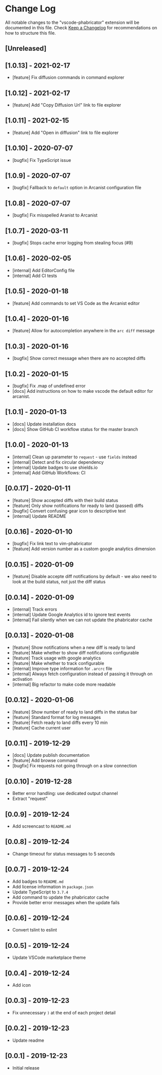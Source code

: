 # Change Log

All notable changes to the "vscode-phabricator" extension will be documented in this file.
Check [Keep a Changelog](http://keepachangelog.com/) for recommendations on how to structure this file.

## [Unreleased]

## [1.0.13] - 2021-02-17

- [feature] Fix diffusion commands in command explorer

## [1.0.12] - 2021-02-17

- [feature] Add "Copy Diffusion Url" link to file explorer

## [1.0.11] - 2021-02-15

- [feature] Add "Open in diffusion" link to file explorer

## [1.0.10] - 2020-07-07

- [bugfix] Fix TypeScript issue

## [1.0.9] - 2020-07-07

- [bugfix] Fallback to `default` option in Arcanist configuration file

## [1.0.8] - 2020-07-07

- [bugfix] Fix misspelled Aranist to Arcanist

## [1.0.7] - 2020-03-11

- [bugfix] Stops cache error logging from stealing focus (#9)

## [1.0.6] - 2020-02-05

- [internal] Add EditorConfig file
- [internal] Add CI tests

## [1.0.5] - 2020-01-18

- [feature] Add commands to set VS Code as the Arcanist editor

## [1.0.4] - 2020-01-16

- [feature] Allow for autocompletion anywhere in the `arc diff` message

## [1.0.3] - 2020-01-16

- [bugfix] Show correct message when there are no accepted diffs

## [1.0.2] - 2020-01-15

- [bugfix] Fix .map of undefined error
- [docs] Add instructions on how to make vscode the default editor for arcanist.

## [1.0.1] - 2020-01-13

- [docs] Update installation docs
- [docs] Show GitHub CI workflow status for the master branch

## [1.0.0] - 2020-01-13

- [internal] Clean up parameter to `request` - use `fields` instead
- [internal] Detect and fix circular dependency
- [internal] Update badges to use shields.io
- [internal] Add GitHub Workflows: CI

## [0.0.17] - 2020-01-11

- [feature] Show accepted diffs with their build status
- [feature] Only show notifications for ready to land (passed) diffs
- [bugfix] Convert confusing gear icon to descriptive text
- [internal] Update README

## [0.0.16] - 2020-01-10

- [bugfix] Fix link text to vim-phabricator
- [feature] Add version number as a custom google analytics dimension

## [0.0.15] - 2020-01-09

- [feature] Disable accepte diff notifications by default - we also need to look at the build status, not just the diff status

## [0.0.14] - 2020-01-09

- [internal] Track errors
- [internal] Update Google Analytics id to ignore test events
- [internal] Fail silently when we can not update the phabricator cache

## [0.0.13] - 2020-01-08

- [feature] Show notifications when a new diff is ready to land
- [feature] Make whether to show diff notifications configurable
- [feature] Track usage with google analytics
- [feature] Make whether to track configurable
- [internal] Improve type information for `.arcrc` file
- [internal] Always fetch configuration instead of passing it through on activation
- [internal] Big refactor to make code more readable

## [0.0.12] - 2020-01-06

- [feature] Show number of ready to land diffs in the status bar
- [feature] Standard format for log messages
- [feature] Fetch ready to land diffs every 10 min
- [feature] Cache current user

## [0.0.11] - 2019-12-29

- [docs] Update publish documentation
- [feature] Add browse command
- [bugfix] Fix requests not going through on a slow connection

## [0.0.10] - 2019-12-28

- Better error handling: use dedicated output channel
- Extract "request"

## [0.0.9] - 2019-12-24

- Add screencast to `README.md`

## [0.0.8] - 2019-12-24

- Change timeout for status messages to 5 seconds

## [0.0.7] - 2019-12-24

- Add badges to `README.md`
- Add license information in `package.json`
- Update TypeScript to `3.7.4`
- Add command to update the phabricator cache
- Provide better error messages when the update fails

## [0.0.6] - 2019-12-24

- Convert tslint to eslint

## [0.0.5] - 2019-12-24

- Update VSCode marketplace theme

## [0.0.4] - 2019-12-24

- Add icon

## [0.0.3] - 2019-12-23

- Fix unnecessary `)` at the end of each project detail

## [0.0.2] - 2019-12-23

- Update readme

## [0.0.1] - 2019-12-23

- Initial release
